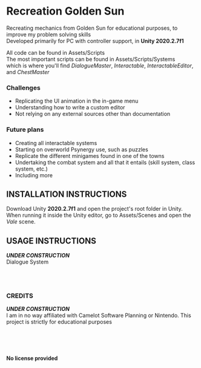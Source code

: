 # Recreation Golden Sun
Recreating mechanics from Golden Sun for educational purposes, to improve my problem solving skills
</br>
Developed primarily for PC with controller support, in **Unity 2020.2.7f1**

All code can be found in Assets/Scripts
</br>
The most important scripts can be found in Assets/Scripts/Systems
</br>
which is where you'll find *DialogueMaster*, *Interactable*, *InteractableEditor*, and *ChestMaster*

### Challenges
* Replicating the UI animation in the in-game menu
* Understanding how to write a custom editor
* Not relying on any external sources other than documentation

### Future plans
* Creating all interactable systems
* Starting on overworld Psynergy use, such as puzzles 
* Replicate the different minigames found in one of the towns
* Undertaking the combat system and all that it entails (skill system, class system, etc.)
* Including more

## INSTALLATION INSTRUCTIONS
Download Unity **2020.2.7f1** and open the project's root folder in Unity.
</br>
When running it inside the Unity editor, go to Assets/Scenes and open the *Vale* scene.

## USAGE INSTRUCTIONS
**_UNDER CONSTRUCTION_**
</br>
Dialogue System

</br>
</br>

### CREDITS
**_UNDER CONSTRUCTION_**
</br>
I am in no way affiliated with Camelot Software Planning or Nintendo. This project is strictly for educational purposes

</br>
</br>
</br>

**No license provided**
